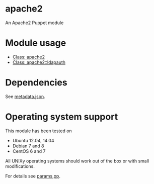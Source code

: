 # apache2

An Apache2 Puppet module

# Module usage

* [Class: apache2](manifests/init.pp)
* [Class: apache2::ldapauth](manifests/ldapauth.pp)

# Dependencies

See [metadata.json](metadata.json).

# Operating system support

This module has been tested on

* Ubuntu 12.04, 14.04
* Debian 7 and 8
* CentOS 6 and 7

All UNIXy operating systems should work out of the box or with small 
modifications.

For details see [params.pp](manifests/params.pp).
